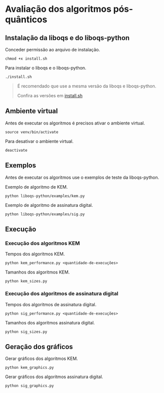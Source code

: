 # Avaliação dos algoritmos pós-quânticos

## Instalação da liboqs e do liboqs-python

Conceder permissão ao arquivo de instalação.
```
chmod +x install.sh
```

Para instalar o liboqs e o liboqs-python.
```
./install.sh
```

>É recomendado que use a mesma versão da liboqs e liboqs-python.
>
>Confira as versões em [install.sh](./install.sh)


## Ambiente virtual
Antes de executar os algoritmos é precisos ativar o ambiente virtual.

```
source venv/bin/activate
```

Para desativar o ambiente virtual.
```
deactivate
```

## Exemplos

Antes de executar os algoritmos use o exemplos de teste da liboqs-python.

Exemplo de algoritmo de KEM.
```
python liboqs-python/examples/kem.py
```

Exemplo de algoritmo de assinatura digital.
```
python liboqs-python/examples/sig.py
```

## Execução

### Execução dos algoritmos KEM

Tempos dos algoritmos KEM.
```
python kem_performance.py <quantidade-de-execuções>
```

Tamanhos dos algoritmos KEM.
```
python kem_sizes.py
```

### Execução dos algoritmos de assinatura digital

Tempos dos algoritmos de assinatura digital.
```
python sig_performance.py <quantidade-de-execuções>
```

Tamanhos dos algoritmos assinatura digital.
```
python sig_sizes.py
```

## Geração dos gráficos

Gerar gráficos dos algoritmos KEM.
```
python kem_graphics.py
```

Gerar gráficos dos algoritmos assinatura digital.
```
python sig_graphics.py
```
